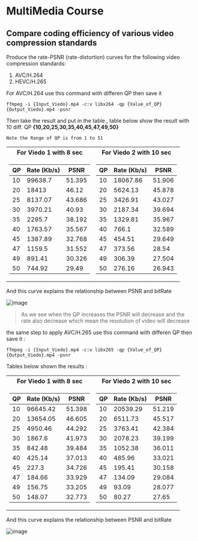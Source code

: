 # MultiMedia Course

Compare coding efficiency of various video compression standards
------
Produce the rate-PSNR (rate-distortion) curves for the following video compression standards: 
1.  AVC/H.264
2. HEVC/H.265

For AVC/H.264 use this command with differen QP then save it

`ffmpeg -i {Input_Viedo}.mp4 -c:v libx264 -qp {Value_of_QP} {Output_Viedo}.mp4 -psnr `

Then take the result and put in the table , table below show the result with 10 diff. QP **{10,20,25,30,35,40,45,47,49,50}**

`Note the Range of QP is from 1 to 51 `
 
 
<table>
<tr><th>For Viedo 1 with 8 sec </th><th>For Viedo 2 with 10 sec</th></tr>
<tr><td>
  
| QP   | Rate (Kb/s) | PSNR   |                               
|----|-------------|--------|
| 10 | 99638.7     | 51.395 |
| 20 | 18413       | 46.12  |
| 25 | 8137.07     | 43.686 |
| 30 | 3970.21     | 40.93  |
| 35 | 2295.7      | 38.192 |
| 40 | 1763.57     | 35.567 |
| 45 | 1387.89     | 32.768 |
| 47 | 1159.5      | 31.552 |
| 49 | 891.41      | 30.326 |
| 50 | 744.92      | 29.49  |
</td><td>

| QP | Rate (Kb/s) | PSNR   |
|----|-------------|--------|
| 10 | 18067.86    | 51.906 |
| 20 | 5624.13     | 45.878 |
| 25 | 3426.91     | 43.027 |
| 30 | 2187.34     | 39.694 |
| 35 | 1329.81     | 35.967 |
| 40 | 766.1       | 32.589 |
| 45 | 454.51      | 29.649 |
| 47 | 373.56      | 28.54  |
| 49 | 306.39      | 27.504 |
| 50 | 276.16      | 26.943 |
  </td></tr>
  </table>
 And this curve explains the relationship between PSNR and bitRate

 ![image](https://user-images.githubusercontent.com/68567544/144230097-4ef88688-1eae-44a6-8a37-7c5a5729b30e.png)


> As we see when the QP increases the PSNR will decrease and the rate also decrease which mean the resolution of video will decrease

the same step to apply AVC/H.265 use this command with differen QP then save it :

`ffmpeg -i {Input_Viedo}.mp4 -c:v libx265 -qp {Value_of_QP} {Output_Viedo}.mp4 -psnr `

Tables below shown the results : 

<table>
<tr><th>For Viedo 1 with 8 sec </th><th>For Viedo 2 with 10 sec</th></tr>
<tr><td>
  
| QP | Rate (Kb/s) | PSNR   |
|----|-------------|--------|
| 10 | 96645.42    | 51.398 |
| 20 | 13654.05    | 46.605 |
| 25 | 4950.46     | 44.292 |
| 30 | 1867.6      | 41.973 |
| 35 | 842.48      | 39.484 |
| 40 | 425.14      | 37.013 |
| 45 | 227.3       | 34.726 |
| 47 | 184.66      | 33.929 |
| 49 | 156.75      | 33.205 |
| 50 | 148.07      | 32.773 |
 </td><td>


| QP | Rate (Kb/s) | PSNR   |
|----|-------------|--------|
| 10 | 20539.29    | 51.219 |
| 20 | 6511.73     | 45.517 |
| 25 | 3763.41     | 42.384 |
| 30 | 2078.23     | 39.199 |
| 35 | 1052.38     | 36.011 |
| 40 | 485.96      | 33.021 |
| 45 | 195.41      | 30.158 |
| 47 | 134.09      | 29.084 |
| 49 | 93.09       | 28.077 |
| 50 | 80.27       | 27.65  |
  </td></tr>
  </table>
  
And this curve explains the relationship between PSNR and bitRate
   
![image](https://user-images.githubusercontent.com/68567544/144230333-c332a94d-5f37-46ec-ae4f-cee451c53002.png)



